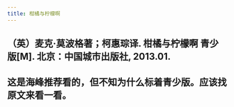 ```yaml
---
title: 柑橘与柠檬啊
---
```


## （英）麦克·莫波格著；柯惠琮译. 柑橘与柠檬啊 青少版[M]. 北京：中国城市出版社, 2013.01.

## 这是海峰推荐看的，但不知为什么标着青少版。应该找原文来看一看。

